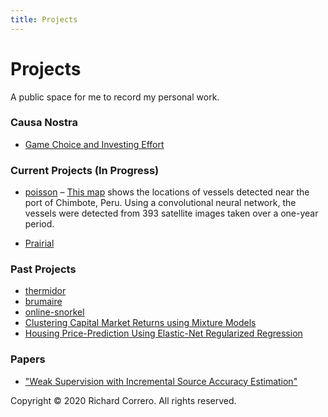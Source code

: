 ```yaml
---
title: Projects
---
```


# Projects
A public space for me to record my personal work.


### Causa Nostra
- [Game Choice and Investing Effort](notes/game_choice.md)

### Current Projects (In Progress)
- [poisson](https://github.com/rcorrero/poisson) – [This map](files/chimbote_map.html) shows the locations of vessels detected near the port of Chimbote, Peru. Using a convolutional neural network, the vessels were detected from 393 satellite images taken over a one-year period.

- [Prairial](notes/Prairial.md)

### Past Projects
- [thermidor](https://github.com/rcorrero/thermidor)
- [brumaire](https://github.com/rcorrero/brumaire)
- [online-snorkel](https://github.com/rcorrero/CS-229-Final-Project/tree/master/project_code)
- [Clustering Capital Market Returns using Mixture Models](https://github.com/rcorrero/clustering-capital-markets)
- [Housing Price-Prediction Using Elastic-Net Regularized Regression](https://github.com/rcorrero/enet-house-prices)

### Papers
- ["Weak Supervision with Incremental Source Accuracy Estimation"](https://www.semanticscholar.org/paper/Weak-Supervision-with-Incremental-Source-Accuracy-Correro-rcorrero/7686a15a46690ccedb598fff0ecdc34d0474af0f)


Copyright © 2020 Richard Correro. All rights reserved.